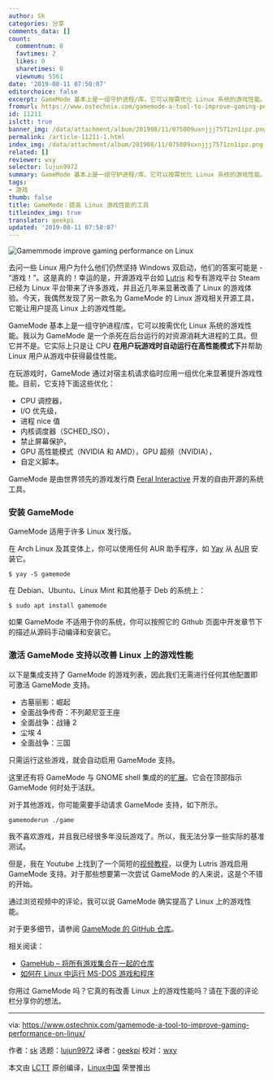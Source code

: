 ```yaml
---
author: Sk
categories: 分享
comments_data: []
count:
  commentnum: 0
  favtimes: 2
  likes: 0
  sharetimes: 0
  viewnum: 5561
date: '2019-08-11 07:50:07'
editorchoice: false
excerpt: GameMode 基本上是一组守护进程/库，它可以按需优化 Linux 系统的游戏性能。
fromurl: https://www.ostechnix.com/gamemode-a-tool-to-improve-gaming-performance-on-linux/
id: 11211
islctt: true
banner_img: /data/attachment/album/201908/11/075009uxnjjj7571zn1ipz.png
permalink: /article-11211-1.html
index_img: /data/attachment/album/201908/11/075009uxnjjj7571zn1ipz.png.thumb.jpg
related: []
reviewer: wxy
selector: lujun9972
summary: GameMode 基本上是一组守护进程/库，它可以按需优化 Linux 系统的游戏性能。
tags:
- 游戏
thumb: false
title: GameMode：提高 Linux 游戏性能的工具
titleindex_img: true
translator: geekpi
updated: '2019-08-11 07:50:07'
---
```


![Gamemmode improve gaming performance on Linux](/data/attachment/album/201908/11/075009uxnjjj7571zn1ipz.png)


去问一些 Linux 用户为什么他们仍然坚持 Windows 双启动，他们的答案可能是 - “游戏！”。这是真的！幸运的是，开源游戏平台如 [Lutris](https://www.ostechnix.com/manage-games-using-lutris-linux/) 和专有游戏平台 Steam 已经为 Linux 平台带来了许多游戏，并且近几年来显著改善了 Linux 的游戏体验。今天，我偶然发现了另一款名为 GameMode 的 Linux 游戏相关开源工具，它能让用户提高 Linux 上的游戏性能。


GameMode 基本上是一组守护进程/库，它可以按需优化 Linux 系统的游戏性能。我以为 GameMode 是一个杀死在后台运行的对资源消耗大进程的工具。但它并不是。它实际上只是让 CPU **在用户玩游戏时自动运行在高性能模式下**并帮助 Linux 用户从游戏中获得最佳性能。


在玩游戏时，GameMode 通过对宿主机请求临时应用一组优化来显著提升游戏性能。目前，它支持下面这些优化：


* CPU 调控器，
* I/O 优先级，
* 进程 nice 值
* 内核调度器（SCHED\_ISO），
* 禁止屏幕保护，
* GPU 高性能模式（NVIDIA 和 AMD），GPU 超频（NVIDIA），
* 自定义脚本。


GameMode 是由世界领先的游戏发行商 [Feral Interactive](http://www.feralinteractive.com/en/) 开发的自由开源的系统工具。


### 安装 GameMode


GameMode 适用于许多 Linux 发行版。


在 Arch Linux 及其变体上，你可以使用任何 AUR 助手程序，如 [Yay](https://www.ostechnix.com/yay-found-yet-another-reliable-aur-helper/) 从 [AUR](https://aur.archlinux.org/packages/gamemode/) 安装它。



```
$ yay -S gamemode
```

在 Debian、Ubuntu、Linux Mint 和其他基于 Deb 的系统上：



```
$ sudo apt install gamemode
```

如果 GameMode 不适用于你的系统，你可以按照它的 Github 页面中开发章节下的描述从源码手动编译和安装它。


### 激活 GameMode 支持以改善 Linux 上的游戏性能


以下是集成支持了 GameMode 的游戏列表，因此我们无需进行任何其他配置即可激活 GameMode 支持。


* 古墓丽影：崛起
* 全面战争传奇：不列颠尼亚王座
* 全面战争：战锤 2
* 尘埃 4
* 全面战争：三国


只需运行这些游戏，就会自动启用 GameMode 支持。


这里还有将 GameMode 与 GNOME shell 集成的的[扩展](https://github.com/gicmo/gamemode-extension)。它会在顶部指示 GameMode 何时处于活跃。


对于其他游戏，你可能需要手动请求 GameMode 支持，如下所示。



```
gamemoderun ./game
```

我不喜欢游戏，并且我已经很多年没玩游戏了。所以，我无法分享一些实际的基准测试。


但是，我在 Youtube 上找到了一个简短的[视频教程](https://youtu.be/4gyRyYfyGJw)，以便为 Lutris 游戏启用 GameMode 支持。对于那些想要第一次尝试 GameMode 的人来说，这是个不错的开始。


通过浏览视频中的评论，我可以说 GameMode 确实提高了 Linux 上的游戏性能。


对于更多细节，请参阅 [GameMode 的 GitHub 仓库](https://github.com/FeralInteractive/gamemode)。


相关阅读：


* [GameHub – 将所有游戏集合在一起的仓库](https://www.ostechnix.com/gamehub-an-unified-library-to-put-all-games-under-one-roof/)
* [如何在 Linux 中运行 MS-DOS 游戏和程序](https://www.ostechnix.com/how-to-run-ms-dos-games-and-programs-in-linux/)


你用过 GameMode 吗？它真的有改善 Linux 上的游戏性能吗？请在下面的评论栏分享你的想法。




---


via: <https://www.ostechnix.com/gamemode-a-tool-to-improve-gaming-performance-on-linux/>


作者：[sk](https://www.ostechnix.com/author/sk/) 选题：[lujun9972](https://github.com/lujun9972) 译者：[geekpi](https://github.com/geekpi) 校对：[wxy](https://github.com/wxy)


本文由 [LCTT](https://github.com/LCTT/TranslateProject) 原创编译，[Linux中国](https://linux.cn/) 荣誉推出